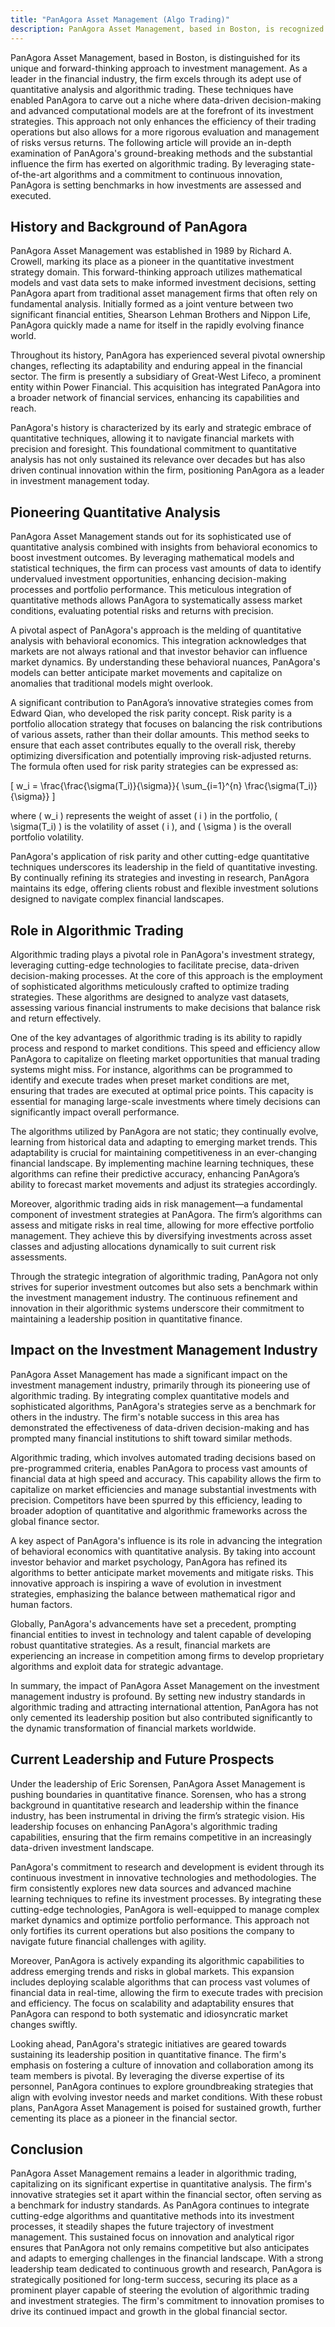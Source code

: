 ```yaml
---
title: "PanAgora Asset Management (Algo Trading)"
description: PanAgora Asset Management, based in Boston, is recognized for its innovative approach to investment management, leveraging quantitative analysis and algorithmic trading to optimize investment strategies. Founded in 1989, the firm has established itself as a leader in the financial sector by utilizing advanced computational models to balance risk and return efficiently. Through its pioneering integration of behavioral economics with quantitative methods and its strategic use of risk parity, PanAgora continuously sets industry benchmarks. The firm's adept implementation of algorithmic trading enhances decision-making processes and offers precise, data-driven investment solutions, influencing trends across the investment management industry.
---
```






PanAgora Asset Management, based in Boston, is distinguished for its unique and forward-thinking approach to investment management. As a leader in the financial industry, the firm excels through its adept use of quantitative analysis and algorithmic trading. These techniques have enabled PanAgora to carve out a niche where data-driven decision-making and advanced computational models are at the forefront of its investment strategies. This approach not only enhances the efficiency of their trading operations but also allows for a more rigorous evaluation and management of risks versus returns. The following article will provide an in-depth examination of PanAgora's ground-breaking methods and the substantial influence the firm has exerted on algorithmic trading. By leveraging state-of-the-art algorithms and a commitment to continuous innovation, PanAgora is setting benchmarks in how investments are assessed and executed.


## History and Background of PanAgora

PanAgora Asset Management was established in 1989 by Richard A. Crowell, marking its place as a pioneer in the quantitative investment strategy domain. This forward-thinking approach utilizes mathematical models and vast data sets to make informed investment decisions, setting PanAgora apart from traditional asset management firms that often rely on fundamental analysis. Initially formed as a joint venture between two significant financial entities, Shearson Lehman Brothers and Nippon Life, PanAgora quickly made a name for itself in the rapidly evolving finance world. 

Throughout its history, PanAgora has experienced several pivotal ownership changes, reflecting its adaptability and enduring appeal in the financial sector. The firm is presently a subsidiary of Great-West Lifeco, a prominent entity within Power Financial. This acquisition has integrated PanAgora into a broader network of financial services, enhancing its capabilities and reach. 

PanAgora's history is characterized by its early and strategic embrace of quantitative techniques, allowing it to navigate financial markets with precision and foresight. This foundational commitment to quantitative analysis has not only sustained its relevance over decades but has also driven continual innovation within the firm, positioning PanAgora as a leader in investment management today.


## Pioneering Quantitative Analysis

PanAgora Asset Management stands out for its sophisticated use of quantitative analysis combined with insights from behavioral economics to boost investment outcomes. By leveraging mathematical models and statistical techniques, the firm can process vast amounts of data to identify undervalued investment opportunities, enhancing decision-making processes and portfolio performance. This meticulous integration of quantitative methods allows PanAgora to systematically assess market conditions, evaluating potential risks and returns with precision.

A pivotal aspect of PanAgora's approach is the melding of quantitative analysis with behavioral economics. This integration acknowledges that markets are not always rational and that investor behavior can influence market dynamics. By understanding these behavioral nuances, PanAgora's models can better anticipate market movements and capitalize on anomalies that traditional models might overlook.

A significant contribution to PanAgora’s innovative strategies comes from Edward Qian, who developed the risk parity concept. Risk parity is a portfolio allocation strategy that focuses on balancing the risk contributions of various assets, rather than their dollar amounts. This method seeks to ensure that each asset contributes equally to the overall risk, thereby optimizing diversification and potentially improving risk-adjusted returns. The formula often used for risk parity strategies can be expressed as:

\[ w_i = \frac{\frac{\sigma(T_i)}{\sigma}}{ \sum_{i=1}^{n} \frac{\sigma(T_i)}{\sigma}} \]

where \( w_i \) represents the weight of asset \( i \) in the portfolio, \( \sigma(T_i) \) is the volatility of asset \( i \), and \( \sigma \) is the overall portfolio volatility.

PanAgora's application of risk parity and other cutting-edge quantitative techniques underscores its leadership in the field of quantitative investing. By continually refining its strategies and investing in research, PanAgora maintains its edge, offering clients robust and flexible investment solutions designed to navigate complex financial landscapes.


## Role in Algorithmic Trading

Algorithmic trading plays a pivotal role in PanAgora's investment strategy, leveraging cutting-edge technologies to facilitate precise, data-driven decision-making processes. At the core of this approach is the employment of sophisticated algorithms meticulously crafted to optimize trading strategies. These algorithms are designed to analyze vast datasets, assessing various financial instruments to make decisions that balance risk and return effectively.

One of the key advantages of algorithmic trading is its ability to rapidly process and respond to market conditions. This speed and efficiency allow PanAgora to capitalize on fleeting market opportunities that manual trading systems might miss. For instance, algorithms can be programmed to identify and execute trades when preset market conditions are met, ensuring that trades are executed at optimal price points. This capacity is essential for managing large-scale investments where timely decisions can significantly impact overall performance.

The algorithms utilized by PanAgora are not static; they continually evolve, learning from historical data and adapting to emerging market trends. This adaptability is crucial for maintaining competitiveness in an ever-changing financial landscape. By implementing machine learning techniques, these algorithms can refine their predictive accuracy, enhancing PanAgora’s ability to forecast market movements and adjust its strategies accordingly.

Moreover, algorithmic trading aids in risk management—a fundamental component of investment strategies at PanAgora. The firm’s algorithms can assess and mitigate risks in real time, allowing for more effective portfolio management. They achieve this by diversifying investments across asset classes and adjusting allocations dynamically to suit current risk assessments.

Through the strategic integration of algorithmic trading, PanAgora not only strives for superior investment outcomes but also sets a benchmark within the investment management industry. The continuous refinement and innovation in their algorithmic systems underscore their commitment to maintaining a leadership position in quantitative finance.


## Impact on the Investment Management Industry

PanAgora Asset Management has made a significant impact on the investment management industry, primarily through its pioneering use of algorithmic trading. By integrating complex quantitative models and sophisticated algorithms, PanAgora's strategies serve as a benchmark for others in the industry. The firm's notable success in this area has demonstrated the effectiveness of data-driven decision-making and has prompted many financial institutions to shift toward similar methods.

Algorithmic trading, which involves automated trading decisions based on pre-programmed criteria, enables PanAgora to process vast amounts of financial data at high speed and accuracy. This capability allows the firm to capitalize on market efficiencies and manage substantial investments with precision. Competitors have been spurred by this efficiency, leading to broader adoption of quantitative and algorithmic frameworks across the global finance sector.

A key aspect of PanAgora's influence is its role in advancing the integration of behavioral economics with quantitative analysis. By taking into account investor behavior and market psychology, PanAgora has refined its algorithms to better anticipate market movements and mitigate risks. This innovative approach is inspiring a wave of evolution in investment strategies, emphasizing the balance between mathematical rigor and human factors.

Globally, PanAgora's advancements have set a precedent, prompting financial entities to invest in technology and talent capable of developing robust quantitative strategies. As a result, financial markets are experiencing an increase in competition among firms to develop proprietary algorithms and exploit data for strategic advantage.

In summary, the impact of PanAgora Asset Management on the investment management industry is profound. By setting new industry standards in algorithmic trading and attracting international attention, PanAgora has not only cemented its leadership position but also contributed significantly to the dynamic transformation of financial markets worldwide.


## Current Leadership and Future Prospects

Under the leadership of Eric Sorensen, PanAgora Asset Management is pushing boundaries in quantitative finance. Sorensen, who has a strong background in quantitative research and leadership within the finance industry, has been instrumental in driving the firm’s strategic vision. His leadership focuses on enhancing PanAgora's algorithmic trading capabilities, ensuring that the firm remains competitive in an increasingly data-driven investment landscape.

PanAgora's commitment to research and development is evident through its continuous investment in innovative technologies and methodologies. The firm consistently explores new data sources and advanced machine learning techniques to refine its investment processes. By integrating these cutting-edge technologies, PanAgora is well-equipped to manage complex market dynamics and optimize portfolio performance. This approach not only fortifies its current operations but also positions the company to navigate future financial challenges with agility.

Moreover, PanAgora is actively expanding its algorithmic capabilities to address emerging trends and risks in global markets. This expansion includes deploying scalable algorithms that can process vast volumes of financial data in real-time, allowing the firm to execute trades with precision and efficiency. The focus on scalability and adaptability ensures that PanAgora can respond to both systematic and idiosyncratic market changes swiftly.

Looking ahead, PanAgora's strategic initiatives are geared towards sustaining its leadership position in quantitative finance. The firm's emphasis on fostering a culture of innovation and collaboration among its team members is pivotal. By leveraging the diverse expertise of its personnel, PanAgora continues to explore groundbreaking strategies that align with evolving investor needs and market conditions. With these robust plans, PanAgora Asset Management is poised for sustained growth, further cementing its place as a pioneer in the financial sector.


## Conclusion

PanAgora Asset Management remains a leader in algorithmic trading, capitalizing on its significant expertise in quantitative analysis. The firm's innovative strategies set it apart within the financial sector, often serving as a benchmark for industry standards. As PanAgora continues to integrate cutting-edge algorithms and quantitative methods into its investment processes, it steadily shapes the future trajectory of investment management. This sustained focus on innovation and analytical rigor ensures that PanAgora not only remains competitive but also anticipates and adapts to emerging challenges in the financial landscape. With a strong leadership team dedicated to continuous growth and research, PanAgora is strategically positioned for long-term success, securing its place as a prominent player capable of steering the evolution of algorithmic trading and investment strategies. The firm's commitment to innovation promises to drive its continued impact and growth in the global financial sector.


